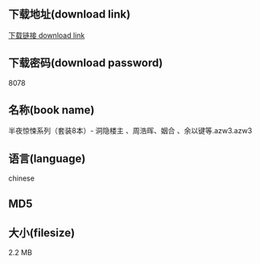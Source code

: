 ## 下载地址(download link)
[下载链接 download link](https://voluble-croquembouche-d321dc.netlify.app/?s=%E5%8D%8A%E5%A4%9C%E6%83%8A%E6%82%9A%E7%B3%BB%E5%88%97%EF%BC%88%E5%A5%97%E8%A3%858%E6%9C%AC%EF%BC%89-+%E6%B4%9E%E9%9A%90%E6%A5%BC%E4%B8%BB+%E3%80%81%E5%91%A8%E6%B5%A9%E6%99%96%E3%80%81%E5%A7%BB%E5%90%88+%E3%80%81%E4%BD%99%E4%BB%A5%E9%94%AE%E7%AD%89.azw3)

## 下载密码(download password)
8078

## 名称(book name)
半夜惊悚系列（套装8本）- 洞隐楼主 、周浩晖、姻合 、余以键等.azw3.azw3

## 语言(language)
chinese

## MD5


## 大小(filesize)
2.2 MB
